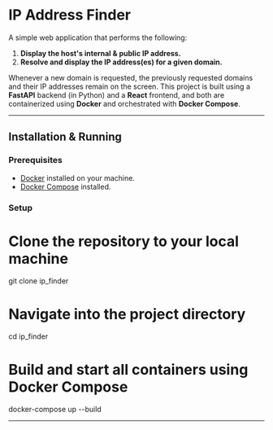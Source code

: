 # IP Address Finder

A simple web application that performs the following:

1. **Display the host's internal & public IP address.**  
2. **Resolve and display the IP address(es) for a given domain.**

Whenever a new domain is requested, the previously requested domains and their IP addresses remain on the screen. This project is built using a **FastAPI** backend (in Python) and a **React** frontend, and both are containerized using **Docker** and orchestrated with **Docker Compose**.

---


## Installation & Running

### Prerequisites

- [Docker](https://docs.docker.com/get-docker/) installed on your machine.
- [Docker Compose](https://docs.docker.com/compose/install/) installed.

### Setup

# Clone the repository to your local machine
git clone ip_finder

# Navigate into the project directory
cd ip_finder

# Build and start all containers using Docker Compose
docker-compose up --build


---


